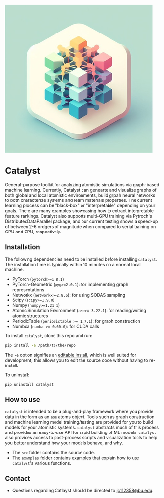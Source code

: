 
![Screenshot](https://github.com/Materials-Informatics-Laboratory/Catalyst/blob/main/visuals/catalyst.jpg?raw=true)

# Catalyst
General-purpose toolkit for analyzing atomistic simulations via graph-based machine learning. Currently, Catalyst can genearte and visualize graphs of both global and local atomistic environments, build grpah neural networks to both characterize systems and learn materials properties. The current learning process can be "black-box" or "interpretable" depending on your goals. There are many examples showcasing how to extract interpretable feature rankings. Catalyst also supports multi-GPU training via Pytroch's DistributedDataParallel package, and our current testing shows a speed-up of between 2-6 ordgers of magnitude when compared to serial training on GPU and CPU, respectively.

## Installation

The following dependencies need to be installed before installing `catalyst`. The installation time is typically within 10 minutes on a normal local machine.
- PyTorch (`pytorch>=1.8.1`)
- PyTorch-Geometric (`pyg>=2.0.1`): for implementing graph representations
- Networkx (`networkx>=2.8.6`): for using SODAS sampling
- Scipy (`scipy>=1.9.0`)
- Numpy (`numpy>=1.21.1`)
- Atomic Simulation Environment (`ase>= 3.22.1`): for reading/writing atomic structures
- PeriodicTable (`periodictable >= 1.7.1`): for graph construction
- Numbda (`numba >= 0.60.0`): for CUDA calls

To install `catalyst`, clone this repo and run:
```bash
pip install -e /path/to/the/repo
```

The `-e` option signifies an [editable install](https://pip.pypa.io/en/stable/topics/local-project-installs/), which is well suited for development; this allows you to edit the source code without having to re-install.

To uninstall:
```bash
pip uninstall catalyst
```

## How to use

`catalyst` is intended to be a plug-and-play framework where you provide data in the form as an `ase` atoms object. Tools such as graph construction and machine learning model training/testing are provided for you to build models for your atomistic systems. `catalyst` abstracts much of this process and provides an easy-to-use API for rapid building of ML models. `catalyst` also provides access to post-process scripts and visualization tools to help you better understand how your models behave, and why. 

- The `src` folder contains the source code.
- The `examples` folder contains examples that explain how to use `catalyst`'s various functions.

## Contact

- Questions regarding Catlayst should be directed to jc112358@bu.edu.
